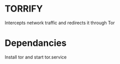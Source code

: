 # TORRIFY

Intercepts network traffic and redirects it through Tor

# Dependancies

Install tor and start tor.service
